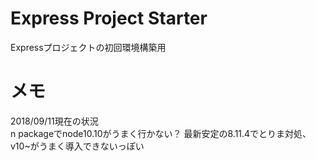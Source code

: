 # Express Project Starter 
Expressプロジェクトの初回環境構築用    
  
# メモ
2018/09/11現在の状況  
n packageでnode10.10がうまく行かない？ 最新安定の8.11.4でとりま対処、v10~がうまく導入できないっぽい  
